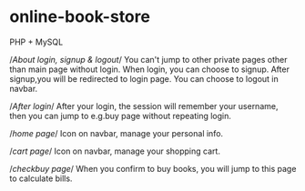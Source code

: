 # online-book-store

   PHP + MySQL

/*About login, signup & logout*/
You can't jump to other private pages other than main page without login.
When login, you can choose to signup.
After signup,you will be redirected to login page.
You can choose to logout in navbar.

/*After login*/
After your login, the session will remember your username, then you can jump to e.g.buy page without repeating login.

/*home page*/
Icon on navbar, manage your personal info.

/*cart page*/
Icon on navbar, manage your shopping cart.

/*checkbuy page*/
When you confirm to buy books, you will jump to this page to calculate bills.





